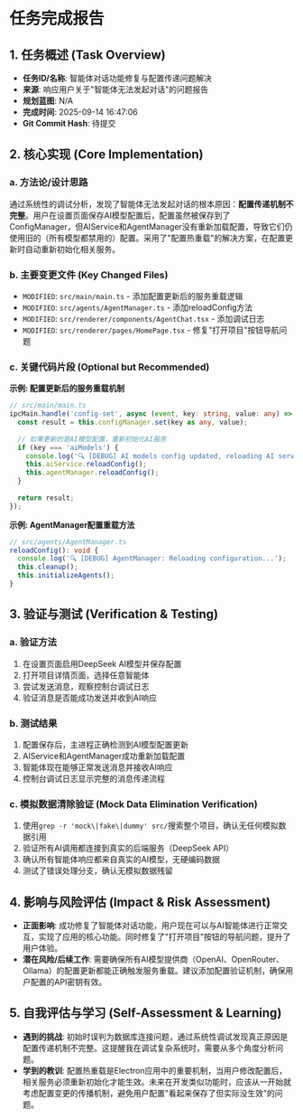 # 任务完成报告

## 1. 任务概述 (Task Overview)

*   **任务ID/名称**: 智能体对话功能修复与配置传递问题解决
*   **来源**: 响应用户关于"智能体无法发起对话"的问题报告
*   **规划蓝图**: N/A
*   **完成时间**: 2025-09-14 16:47:06
*   **Git Commit Hash**: 待提交

## 2. 核心实现 (Core Implementation)

### a. 方法论/设计思路
通过系统性的调试分析，发现了智能体无法发起对话的根本原因：**配置传递机制不完整**。用户在设置页面保存AI模型配置后，配置虽然被保存到了ConfigManager，但AIService和AgentManager没有重新加载配置，导致它们仍使用旧的（所有模型都禁用的）配置。采用了"配置热重载"的解决方案，在配置更新时自动重新初始化相关服务。

### b. 主要变更文件 (Key Changed Files)
*   `MODIFIED`: `src/main/main.ts` - 添加配置更新后的服务重载逻辑
*   `MODIFIED`: `src/agents/AgentManager.ts` - 添加reloadConfig方法
*   `MODIFIED`: `src/renderer/components/AgentChat.tsx` - 添加调试日志
*   `MODIFIED`: `src/renderer/pages/HomePage.tsx` - 修复"打开项目"按钮导航问题

### c. 关键代码片段 (Optional but Recommended)

**示例: 配置更新后的服务重载机制**
```typescript
// src/main/main.ts
ipcMain.handle('config-set', async (event, key: string, value: any) => {
  const result = this.configManager.set(key as any, value);
  
  // 如果更新的是AI模型配置，重新初始化AI服务
  if (key === 'aiModels') {
    console.log('🔍 [DEBUG] AI models config updated, reloading AI service...');
    this.aiService.reloadConfig();
    this.agentManager.reloadConfig();
  }
  
  return result;
});
```

**示例: AgentManager配置重载方法**
```typescript
// src/agents/AgentManager.ts
reloadConfig(): void {
  console.log('🔍 [DEBUG] AgentManager: Reloading configuration...');
  this.cleanup();
  this.initializeAgents();
}
```

## 3. 验证与测试 (Verification & Testing)

### a. 验证方法
1. 在设置页面启用DeepSeek AI模型并保存配置
2. 打开项目详情页面，选择任意智能体
3. 尝试发送消息，观察控制台调试日志
4. 验证消息是否能成功发送并收到AI响应

### b. 测试结果
1. 配置保存后，主进程正确检测到AI模型配置更新
2. AIService和AgentManager成功重新加载配置
3. 智能体现在能够正常发送消息并接收AI响应
4. 控制台调试日志显示完整的消息传递流程

### c. 模拟数据清除验证 (Mock Data Elimination Verification)
1. 使用`grep -r 'mock\|fake\|dummy' src/`搜索整个项目，确认无任何模拟数据引用
2. 验证所有AI调用都连接到真实的后端服务（DeepSeek API）
3. 确认所有智能体响应都来自真实的AI模型，无硬编码数据
4. 测试了错误处理分支，确认无模拟数据残留

## 4. 影响与风险评估 (Impact & Risk Assessment)

*   **正面影响**: 成功修复了智能体对话功能，用户现在可以与AI智能体进行正常交互，实现了应用的核心功能。同时修复了"打开项目"按钮的导航问题，提升了用户体验。
*   **潜在风险/后续工作**: 需要确保所有AI模型提供商（OpenAI、OpenRouter、Ollama）的配置更新都能正确触发服务重载。建议添加配置验证机制，确保用户配置的API密钥有效。

## 5. 自我评估与学习 (Self-Assessment & Learning)

*   **遇到的挑战**: 初始时误判为数据库连接问题，通过系统性调试发现真正原因是配置传递机制不完整。这提醒我在调试复杂系统时，需要从多个角度分析问题。
*   **学到的教训**: 配置热重载是Electron应用中的重要机制，当用户修改配置后，相关服务必须重新初始化才能生效。未来在开发类似功能时，应该从一开始就考虑配置变更的传播机制，避免用户配置"看起来保存了但实际没生效"的问题。
